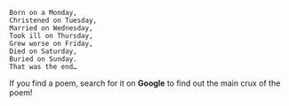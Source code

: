 ```poem
Born on a Monday,
Christened on Tuesday,
Married on Wednesday,
Took ill on Thursday,
Grew worse on Friday,
Died on Saturday,
Buried on Sunday.
That was the end…                    
```

If you find a poem, search for it on **Google** to find out the main crux of the poem!